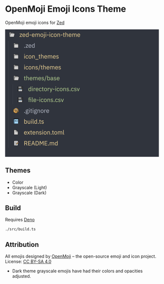 # OpenMoji Emoji Icons Theme

OpenMoji emoji icons for [Zed](https://zed.dev/)

![screenshot](./docs/assets/screenshot.png)

## Themes

- Color
- Grayscale (Light)
- Grayscale (Dark)

## Build

Requires [Deno](https://deno.com/)

```bash
./src/build.ts
```

## Attribution

All emojis designed by [OpenMoji](https://openmoji.org/) – the open-source emoji
and icon project. License:
[CC BY-SA 4.0](https://creativecommons.org/licenses/by-sa/4.0/#)

- Dark theme grayscale emojis have had their colors and opacities adjusted.
